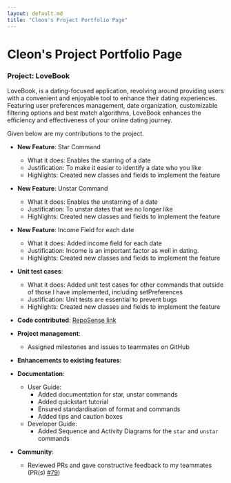 ```yaml
---
layout: default.md
title: "Cleon's Project Portfolio Page"
---
```


# Cleon's Project Portfolio Page

### Project: LoveBook

LoveBook, is a dating-focused application, revolving around providing users with a convenient
and enjoyable tool to enhance their dating experiences. Featuring user preferences management, date organization,
customizable filtering options and best match algorithms, LoveBook enhances the efficiency and effectiveness of your
online dating journey.

Given below are my contributions to the project.

* **New Feature**: Star Command
    * What it does: Enables the starring of a date
    * Justification: To make it easier to identify a date who you like
    * Highlights: Created new classes and fields to implement the feature


* **New Feature**: Unstar Command
  * What it does: Enables the unstarring of a date
  * Justification: To unstar dates that we no longer like
  * Highlights: Created new classes and fields to implement the feature

* **New Feature**: Income Field for each date
  * What it does: Added income field for each date
  * Justification: Income is an important factor as well in dating.
  * Highlights: Created new classes and fields to implement the feature

* **Unit test cases**:
  * What it does: Added unit test cases for other commands that outside of those I have implemented, including 
  setPreferences
  * Justification: Unit tests are essential to prevent bugs
  * Highlights: Created new classes and fields to implement the feature



* **Code contributed**: [RepoSense link](https://nus-cs2103-ay2324s1.github.io/tp-dashboard/?search=cleon2&sort=groupTitle&sortWithin=title&timeframe=commit&mergegroup=&groupSelect=groupByAuthors&breakdown=true&checkedFileTypes=docs~functional-code~test-code&since=2023-09-22)

* **Project management**:
  * Assigned milestones and issues to teammates on GitHub

* **Enhancements to existing features**:

* **Documentation**:
  * User Guide:
    - Added documentation for star, unstar commands
    - Added quickstart tutorial
    - Ensured standardisation of format and commands
    - Added tips and caution boxes
  * Developer Guide:
    - Added Sequence and Activity Diagrams for the `star` and `unstar` commands
    

* **Community**:
  * Reviewed PRs and gave constructive feedback to my teammates (PR(s) [#79](https://github.com/AY2324S1-CS2103T-F10-2/tp/pull/79))

